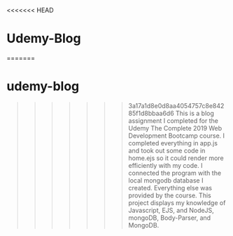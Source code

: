 <<<<<<< HEAD
# Udemy-Blog
=======
# udemy-blog
>>>>>>> 3a17a1d8e0d8aa4054757c8e84285f1d8bbaa6d6
This is a blog assignment I completed for the Udemy The Complete 2019 Web Development Bootcamp course. I completed everything in app.js and took out some code in home.ejs so it could render more efficiently with my code. I connected the program with the local mongodb database I created. Everything else was provided by the course. This project displays my knowledge of Javascript, EJS, and NodeJS, mongoDB, Body-Parser, and MongoDB.
